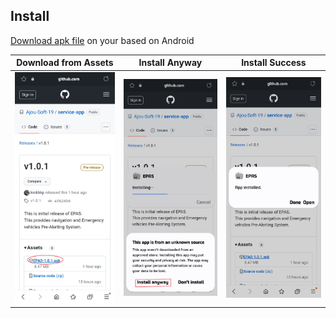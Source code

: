 ## Install

[Download apk file](`https://github.com/Ajou-Soft-19/service-app/releases/tag/v1.0.1`) on your based on Android

|Download from Assets|Install Anyway|Install Success|
|---|---|---|
|![Download from Assets](../img/install1.jpeg)|![Install Anyway](../img/install2.jpeg)|![Install Success](../img/Install3.jpeg)